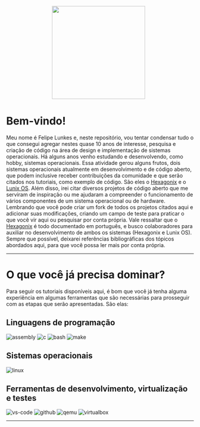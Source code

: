 <p align='center'>
<a href="https://github.com/felipenlunkes/osdevbr"><img height="250" src="https://github.com/felipenlunkes/osdevbr/blob/main/img/header.gif"></a>&nbsp;&nbsp;
</p>

# Bem-vindo!

Meu nome é Felipe Lunkes e, neste repositório, vou tentar condensar tudo o que consegui agregar nestes quase 10 anos de interesse, pesquisa e criação de código na área de design e implementação de sistemas operacionais. Há alguns anos venho estudando e desenvolvendo, como hobby, sistemas operacionais. Essa atividade gerou alguns frutos, dois sistemas operacionais atualmente em desenvolvimento e de código aberto, que podem inclusive receber contribuições da comunidade e que serão citados nos tutoriais, como exemplo de código. São eles o [Hexagonix](https://github.com/hexagonix) e o [Lunix OS](https://github.com/felipenlunkes/lunix). Além disso, irei citar diversos projetos de código aberto que me serviram de inspiração ou me ajudaram a compreender o funcionamento de vários componentes de um sistema operacional ou de hardware. Lembrando que você pode criar um fork de todos os projetos citados aqui e adicionar suas modificações, criando um campo de teste para praticar o que você vir aqui ou pesquisar por conta própria. Vale ressaltar que o [Hexagonix](https://github.com/hexagonix) é todo documentado em português, e busco colaboradores para auxiliar no desenvolvimento de ambos os sistemas (Hexagonix e Lunix OS). Sempre que possível, deixarei referências bibliográficas dos tópicos abordados aqui, para que você possa ler mais por conta própria.

<hr>

# O que você já precisa dominar?

Para seguir os tutoriais disponíveis aqui, é bom que você já tenha alguma experiência em algumas ferramentas que são necessárias para prosseguir com as etapas que serão apresentadas. São elas:

## Linguagens de programação

![assembly](https://img.shields.io/badge/Assembly-F57842?style=for-the-badge&logo=assembly&logoColor=white)
![c](https://img.shields.io/badge/C-F5b342?style=for-the-badge&logo=c&logoColor=white)
![bash](https://img.shields.io/badge/Shell_Script-118515?style=for-the-badge&logo=gnu-bash&logoColor=white)
![make](https://img.shields.io/badge/Make-0077B5?style=for-the-badge&logo=cmake&logoColor=white)

## Sistemas operacionais

![linux](https://img.shields.io/badge/Linux-470137?style=for-the-badge&logo=linux&logoColor=white)

## Ferramentas de desenvolvimento, virtualização e testes

![vs-code](https://img.shields.io/badge/VS_Code-007ACC?style=for-the-badge&logo=Visual-Studio-Code&logoColor=white)
![github](https://img.shields.io/badge/GitHub-8117EB?style=for-the-badge&logo=github&logoColor=white)
![qemu](https://img.shields.io/badge/Qemu-0A0A0A?style=for-the-badge&logo=qemu&logoColor=white)
![virtualbox](https://img.shields.io/badge/VirtualBox-118515?style=for-the-badge&logo=virtualbox&logoColor=white)

<hr>
